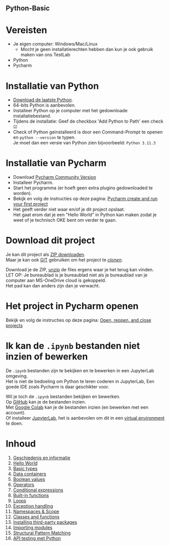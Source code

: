 Python-Basic
---

# Vereisten
- Je eigen computer: Windows/Mac/Linux
  - Mocht je geen installatierechten hebben dan kun je ook gebruik maken van ons TestLab
- Python 
- Pycharm


# Installatie van Python  
- [Download de laatste Python](https://www.python.org/downloads/). 
- 64-bits Python is aanbevolen.
- Installeer Python op je computer met het gedownloade installatiebestand.  
- Tijdens de installatie: Geef de checkbox 'Add Python to Path' een check ☑ 
- Check of Python geinstalleerd is door een Command-Prompt te openen en `python --version` te typen.  
Je moet dan een versie van Python zien bijvoorbeeld: `Python 3.11.3`


# Installatie van Pycharm  
- Download [Pycharm Community Version](https://www.jetbrains.com/pycharm/download/)
- Installeer Pycharm.  
- Start het programma (er hoeft geen extra plugins gedownloaded te worden).  
- Bekijk en volg de instructies op deze pagina: [Pycharm create and run your first project](https://www.jetbrains.com/help/pycharm/creating-and-running-your-first-python-project.html)
- Het geeft verder niet waar en/of je dit project opslaat.  
Het gaat erom dat je een "Hello World" in Python kan maken zodat je weet of je technisch OKE bent om verder te gaan. 


# Download dit project
Je kan dit project als [ZIP downloaden](https://github.com/my-github-alt/python-basic/archive/refs/heads/main.zip).  
Maar je kan ook [GIT](https://git-scm.com/downloads) gebruiken om het project te [_clonen_](https://git-scm.com/docs/git-clone).  

Download je de ZIP, [unzip](https://support.microsoft.com/en-us/windows/zip-and-unzip-files-f6dde0a7-0fec-8294-e1d3-703ed85e7ebc) de files ergens waar je het terug kan vinden.  
LET OP:  Je bureaublad is je bureaublad niet als je bureaublad van je computer aan MS-OneDrive cloud is gekoppeld.  
Het pad kan dan anders zijn dan je verwacht.  


# Het project in Pycharm openen
Bekijk en volg de instructies op deze pagina: [Open, reopen, and close projects](https://www.jetbrains.com/help/pycharm/open-projects.html)


# Ik kan de `.ipynb` bestanden niet inzien of bewerken
De `.ipynb` bestanden zijn te bekijken en te bewerken in een JupyterLab omgeving.  
Het is niet de bedoeling om Python te leren coderen in JupyterLab, Een goede IDE zoals Pycharm is daar geschikter voor.  

Wil je toch de `.ipynb` bestanden bekijken en bewerken.  
Op [GitHub](./Chapter_00_Inhoud.ipynb) kan je de bestanden inzien.  
Met [Google Colab](https://colab.research.google.com/github/my-github-alt/python-basic/) kan je de bestanden inzien (en bewerken met een account).  
Of installeer [JupyterLab](https://jupyterlab.readthedocs.io/en/latest/getting_started/installation.html#pip), het is aanbevolen om dit in een [virtual environment](https://realpython.com/python-virtual-environments-a-primer/) te doen.  


# Inhoud
1. [Geschiedenis en informatie](./Chapter_01_Geschiedenis_en_Info.ipynb)  
1. [Hello World](./Chapter_02_Hello_World.ipynb)  
1. [Basic types](./Chapter_03_Basic_types.ipynb)  
1. [Data containers](./Chapter_04_Data_containers.ipynb)  
1. [Boolean values](./Chapter_05_Boolean_values.ipynb)  
1. [Operators](./Chapter_06_Operators.ipynb)  
1. [Conditional expressions](./Chapter_07_Conditional_expressions.ipynb)  
1. [Built-in functions](./Chapter_08_Built-in_functions.ipynb)  
1. [Loops](./Chapter_09_Loops.ipynb)  
1. [Exception handling](./Chapter_10_Exception_handling.ipynb)  
1. [Namespaces & Scope](./Chapter_11_Namespaces_en_Scope.ipynb)  
1. [Classes and functions](./Chapter_12_Classes_en_functions.ipynb)  
1. [Installing third-party packages](./Chapter_13_Installing_third-party_packages.ipynb)  
1. [Importing modules](./Chapter_14_Importing_modules.ipynb)  
1. [Structural Pattern Matching](./Chapter_15_Structural_pattern_matching.ipynb)  
1. [API testing met Python](./Chapter_16_API_testing_met_Python.ipynb)  
